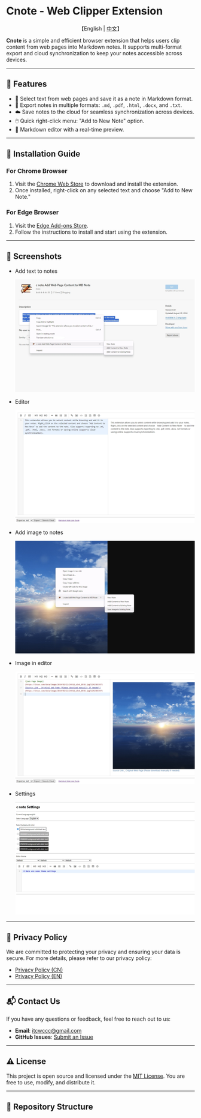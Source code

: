 # Cnote - Web Clipper Extension

<p align="center">
    【English   |   <a href="../cn-index.html">中文</a>】
</p>

**Cnote** is a simple and efficient browser extension that helps users clip content from web pages into Markdown notes. It supports multi-format export and cloud synchronization to keep your notes accessible across devices.

---

## 🌟 **Features**
- 📝 Select text from web pages and save it as a note in Markdown format.
- 📑 Export notes in multiple formats: `.md`, `.pdf`, `.html`, `.docx`, and `.txt`.
- ☁️ Save notes to the cloud for seamless synchronization across devices.
- 🖱️ Quick right-click menu: "Add to New Note" option.
- 🎨 Markdown editor with a real-time preview.

---

## 🚀 **Installation Guide**

### **For Chrome Browser**
1. Visit the [Chrome Web Store](https://chromewebstore.google.com/detail/adckfinclpmhjnijmeeejkdhocikacgd/preview?hl=zh-CN&authuser=0) to download and install the extension.
2. Once installed, right-click on any selected text and choose "Add to New Note."

### **For Edge Browser**
1. Visit the [Edge Add-ons Store](https://microsoftedge.microsoft.com/addons/detail/bdcofhehaohhfckpelmkkpmigoemecpp).
2. Follow the instructions to install and start using the extension.

---

## 📸 **Screenshots**
* Add text to notes

  ![Add text to notes](./images/en/e1.png)

* Editor

  ![Editor](./images/en/e2.png)

* Add image to notes

  ![Add image to notes](./images/en/e3.png)

* Image in editor

  ![Image in editor](./images/en/e4.png)

* Settings

  ![Settings](./images/en/e5.png)

---

## 📄 **Privacy Policy**

We are committed to protecting your privacy and ensuring your data is secure. For more details, please refer to our privacy policy:  
- [Privacy Policy (CN)](https://your-username.github.io/c-note-extension/cn/privacy-policy.html)  
- [Privacy Policy (EN)](https://your-username.github.io/c-note-extension/en/privacy-policy.html)  

---

<!-- ## 🛠️ **Development and Contribution**

We welcome contributions from the community!  
Please **fork** this repository and submit a **pull request** with your changes.  

For more details, check the [CONTRIBUTING.md](CONTRIBUTING.md) file.

--- -->

## 📬 **Contact Us**

If you have any questions or feedback, feel free to reach out to us:  
- **Email**: itcwccc@gmail.com  
- **GitHub Issues**: [Submit an Issue](https://github.com/itcwc/c-note-extension/issues)

---

## ⚠️ **License**

This project is open source and licensed under the [MIT License](LICENSE). You are free to use, modify, and distribute it.

---

## 📂 **Repository Structure**